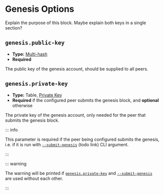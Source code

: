 # Genesis Options

Explain the purpose of this block. Maybe explain both keys in a single
section?

## `genesis.public-key`

- **Type:** [Multi-hash](glossary#type-multi-hash)
- **Required**

The public key of the genesis account, should be supplied to all peers.

## `genesis.private-key`

- **Type:** Table, [Private Key](glossary#type-private-key)
- **Required** if the configured peer submits the genesis block, and
  **optional** otherwise

The private key of the genesis account, only needed for the peer that
submits the genesis block.

::: info

This parameter is required if the peer being configured submits the
genesis, i.e. if it is run with [`--submit-genesis`](../cli#submit-genesis)
(todo link) CLI argument.

:::

::: warning

The warning will be printed if
[`genesis.private-key`](#genesis-private-key) and
[`--submit-genesis`](../cli#submit-genesis) are used without each other.

:::
